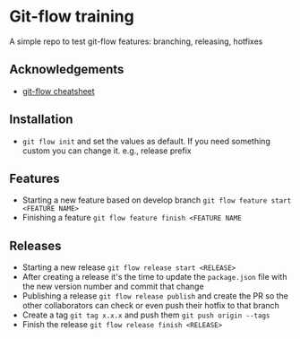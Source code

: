 # Git-flow training

A simple repo to test git-flow features: branching, releasing, hotfixes

## Acknowledgements

- [git-flow cheatsheet](https://danielkummer.github.io/git-flow-cheatsheet/)

## Installation

- `git flow init` and set the values as default. If you need something custom you can change it. e.g., release prefix

## Features

- Starting a new feature based on develop branch `git flow feature start <FEATURE NAME>`
- Finishing a feature `git flow feature finish <FEATURE NAME`

## Releases

- Starting a new release `git flow release start <RELEASE>`
- After creating a release it's the time to update the `package.json` file with the new version number and commit that change
- Publishing a release `git flow release publish` and create the PR so the other collaborators can check or even push their hotfix to that branch
- Create a tag `git tag x.x.x` and push them `git push origin --tags`
- Finish the release `git flow release finish <RELEASE>`
